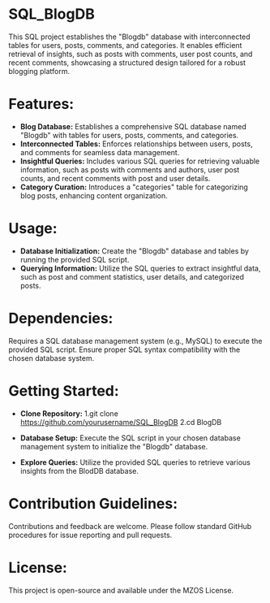 # SQL_BlogDB
This SQL project establishes the "Blogdb" database with interconnected tables for users, posts, comments, and categories. It enables efficient retrieval of insights, such as posts with comments, user post counts, and recent comments, showcasing a structured design tailored for a robust blogging platform.

# Features:
- **Blog Database:** Establishes a comprehensive SQL database named "Blogdb" with tables for users, posts, comments, and categories.
- **Interconnected Tables:** Enforces relationships between users, posts, and comments for seamless data management.
- **Insightful Queries:** Includes various SQL queries for retrieving valuable information, such as posts with comments and authors, user post counts, and recent comments with post and user details.
- **Category Curation:** Introduces a "categories" table for categorizing blog posts, enhancing content organization.

# Usage:
- **Database Initialization:** Create the "Blogdb" database and tables by running the provided SQL script.
- **Querying Information:** Utilize the SQL queries to extract insightful data, such as post and comment statistics, user details, and categorized posts.

# Dependencies:
Requires a SQL database management system (e.g., MySQL) to execute the provided SQL script.
Ensure proper SQL syntax compatibility with the chosen database system.

# Getting Started:
- **Clone Repository:**
1.git clone https://github.com/yourusername/SQL_BlogDB
2.cd BlogDB

- **Database Setup:**
Execute the SQL script in your chosen database management system to initialize the "Blogdb" database.

- **Explore Queries:**
Utilize the provided SQL queries to retrieve various insights from the BlodDB database.

# Contribution Guidelines:
Contributions and feedback are welcome. Please follow standard GitHub procedures for issue reporting and pull requests.

# License:
This project is open-source and available under the MZOS License.
